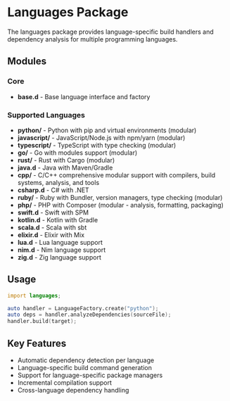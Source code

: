 # Languages Package

The languages package provides language-specific build handlers and dependency analysis for multiple programming languages.

## Modules

### Core
- **base.d** - Base language interface and factory

### Supported Languages
- **python/** - Python with pip and virtual environments (modular)
- **javascript/** - JavaScript/Node.js with npm/yarn (modular)
- **typescript/** - TypeScript with type checking (modular)
- **go/** - Go with modules support (modular)
- **rust/** - Rust with Cargo (modular)
- **java.d** - Java with Maven/Gradle
- **cpp/** - C/C++ comprehensive modular support with compilers, build systems, analysis, and tools
- **csharp.d** - C# with .NET
- **ruby/** - Ruby with Bundler, version managers, type checking (modular)
- **php/** - PHP with Composer (modular - analysis, formatting, packaging)
- **swift.d** - Swift with SPM
- **kotlin.d** - Kotlin with Gradle
- **scala.d** - Scala with sbt
- **elixir.d** - Elixir with Mix
- **lua.d** - Lua language support
- **nim.d** - Nim language support
- **zig.d** - Zig language support

## Usage

```d
import languages;

auto handler = LanguageFactory.create("python");
auto deps = handler.analyzeDependencies(sourceFile);
handler.build(target);
```

## Key Features

- Automatic dependency detection per language
- Language-specific build command generation
- Support for language-specific package managers
- Incremental compilation support
- Cross-language dependency handling

